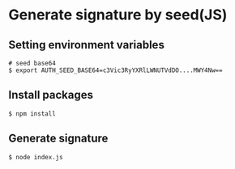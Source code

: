 # Generate signature by seed(JS)

## Setting environment variables

```shell
# seed base64
$ export AUTH_SEED_BASE64=c3Vic3RyYXRlLWNUTVdDO....MWY4Nw==
```
## Install packages

```shell
$ npm install
```

## Generate signature

```shell
$ node index.js
```




